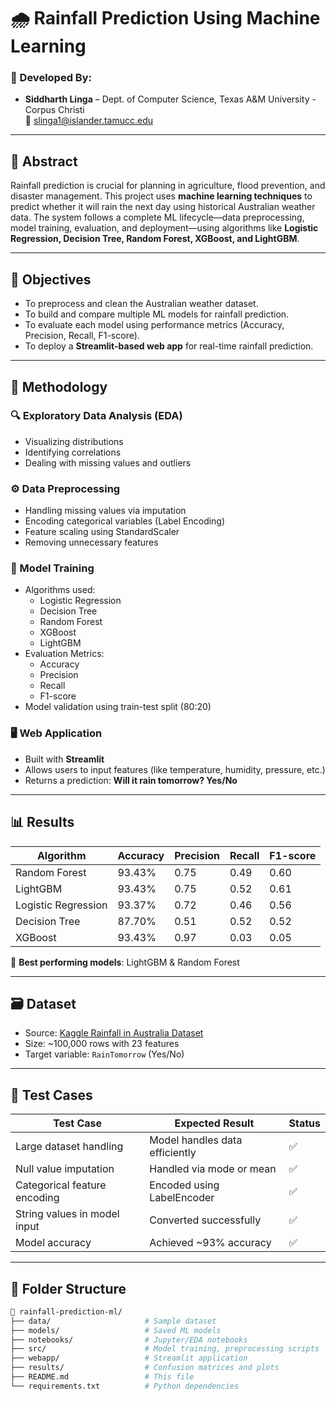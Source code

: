 # 🌧️ Rainfall Prediction Using Machine Learning

### 📌 Developed By:
- **Siddharth Linga** – Dept. of Computer Science, Texas A&M University - Corpus Christi  
  📧 slinga1@islander.tamucc.edu  

---

## 📝 Abstract

Rainfall prediction is crucial for planning in agriculture, flood prevention, and disaster management. This project uses **machine learning techniques** to predict whether it will rain the next day using historical Australian weather data. The system follows a complete ML lifecycle—data preprocessing, model training, evaluation, and deployment—using algorithms like **Logistic Regression, Decision Tree, Random Forest, XGBoost, and LightGBM**.

---

## 🎯 Objectives

- To preprocess and clean the Australian weather dataset.
- To build and compare multiple ML models for rainfall prediction.
- To evaluate each model using performance metrics (Accuracy, Precision, Recall, F1-score).
- To deploy a **Streamlit-based web app** for real-time rainfall prediction.

---

## 🧠 Methodology

### 🔍 Exploratory Data Analysis (EDA)
- Visualizing distributions
- Identifying correlations
- Dealing with missing values and outliers

### ⚙️ Data Preprocessing
- Handling missing values via imputation
- Encoding categorical variables (Label Encoding)
- Feature scaling using StandardScaler
- Removing unnecessary features

### 🤖 Model Training
- Algorithms used:
  - Logistic Regression
  - Decision Tree
  - Random Forest
  - XGBoost
  - LightGBM
- Evaluation Metrics:
  - Accuracy
  - Precision
  - Recall
  - F1-score
- Model validation using train-test split (80:20)

### 🖥️ Web Application
- Built with **Streamlit**
- Allows users to input features (like temperature, humidity, pressure, etc.)
- Returns a prediction: **Will it rain tomorrow? Yes/No**

---

## 📊 Results

| Algorithm         | Accuracy | Precision | Recall | F1-score |
|------------------|----------|-----------|--------|----------|
| Random Forest     | 93.43%   | 0.75      | 0.49   | 0.60     |
| LightGBM          | 93.43%   | 0.75      | 0.52   | 0.61     |
| Logistic Regression | 93.37% | 0.72      | 0.46   | 0.56     |
| Decision Tree     | 87.70%   | 0.51      | 0.52   | 0.52     |
| XGBoost           | 93.43%   | 0.97      | 0.03   | 0.05     |

🎯 **Best performing models**: LightGBM & Random Forest

---

## 🗃️ Dataset

- Source: [Kaggle Rainfall in Australia Dataset](https://www.kaggle.com/)
- Size: ~100,000 rows with 23 features
- Target variable: `RainTomorrow` (Yes/No)

---

## 🧪 Test Cases

| Test Case                            | Expected Result                          | Status |
|-------------------------------------|------------------------------------------|--------|
| Large dataset handling              | Model handles data efficiently           | ✅     |
| Null value imputation               | Handled via mode or mean                 | ✅     |
| Categorical feature encoding        | Encoded using LabelEncoder               | ✅     |
| String values in model input        | Converted successfully                   | ✅     |
| Model accuracy                      | Achieved ~93% accuracy                   | ✅     |

---

## 📂 Folder Structure

```bash
📁 rainfall-prediction-ml/
├── data/                     # Sample dataset
├── models/                   # Saved ML models
├── notebooks/                # Jupyter/EDA notebooks
├── src/                      # Model training, preprocessing scripts
├── webapp/                   # Streamlit application
├── results/                  # Confusion matrices and plots
├── README.md                 # This file
└── requirements.txt          # Python dependencies
